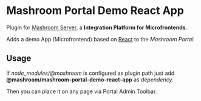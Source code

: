 
# Mashroom Portal Demo React App

Plugin for [Mashroom Server](https://www.mashroom-server.com), a **Integration Platform for Microfrontends**.

Adds a demo App (Microfrontend) based on [React](https://reactjs.org) to the _Mashroom Portal_.

## Usage

If *node_modules/@mashroom* is configured as plugin path just add **@mashroom/mashroom-portal-demo-react-app** as *dependency*.

Then you can place it on any page via Portal Admin Toolbar.

